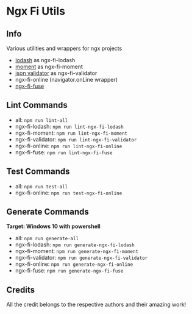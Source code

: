 # Ngx Fi Utils

## Info

Various utilities and wrappers for ngx projects

- [lodash](https://lodash.com/) as ngx-fi-lodash
- [moment](https://momentjs.com/) as ngx-fi-moment
- [json validator](https://ajv.js.org/) as ngx-fi-validator
- ngx-fi-online (navigator.onLine wrapper)
- [ngx-fi-fuse](https://fusejs.io/)

## Lint Commands

- all: `npm run lint-all`
- ngx-fi-lodash: `npm run lint-ngx-fi-lodash`
- ngx-fi-moment: `npm run lint-ngx-fi-moment`
- ngx-fi-validator: `npm run lint-ngx-fi-validator`
- ngx-fi-online: `npm run lint-ngx-fi-online`
- ngx-fi-fuse: `npm run lint-ngx-fi-fuse`

## Test Commands

- all: `npm run test-all`
- ngx-fi-online: `npm run test-ngx-fi-online`

## Generate Commands

**Target: Windows 10 with powershell**

- all: `npm run generate-all`
- ngx-fi-lodash: `npm run generate-ngx-fi-lodash`
- ngx-fi-moment: `npm run generate-ngx-fi-moment`
- ngx-fi-validator: `npm run generate-ngx-fi-validator`
- ngx-fi-online: `npm run generate-ngx-fi-online`
- ngx-fi-fuse: `npm run generate-ngx-fi-fuse`

## Credits

All the credit belongs to the respective authors and their amazing work!

